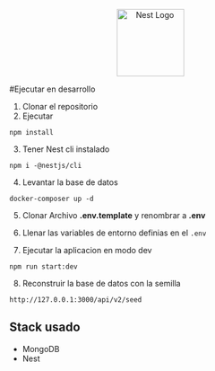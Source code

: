 <p align="center">
  <a href="http://nestjs.com/" target="blank"><img src="https://nestjs.com/img/logo-small.svg" width="120" alt="Nest Logo" /></a>
</p>

#Ejecutar en desarrollo

1. Clonar el repositorio 
2. Ejecutar 

```
npm install
```
3. Tener Nest cli instalado 
```
npm i -@nestjs/cli
```
4. Levantar la base de datos 
```
docker-composer up -d
```

5. Clonar Archivo __.env.template__ y renombrar a __.env__

6. Llenar las variables de entorno definias en el ```.env```

7. Ejecutar la aplicacion en modo dev
```
npm run start:dev
```

8. Reconstruir  la base de datos con la semilla 
```
http://127.0.0.1:3000/api/v2/seed
```


## Stack usado
* MongoDB
* Nest
